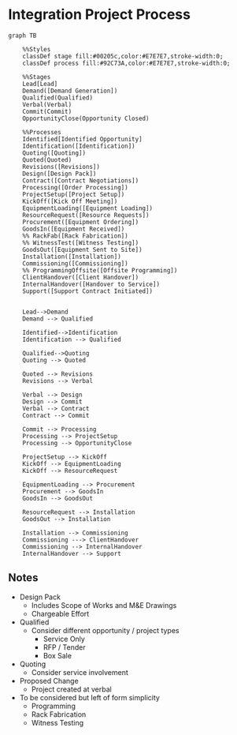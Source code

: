 # Integration Project Process

```mermaid
graph TB

    %%Styles
    classDef stage fill:#00205c,color:#E7E7E7,stroke-width:0;
    classDef process fill:#92C73A,color:#E7E7E7,stroke-width:0;

    %%Stages
    Lead[Lead]
    Demand([Demand Generation])
    Qualified(Qualified)
    Verbal(Verbal)
    Commit(Commit)
    OpportunityClose(Opportunity Closed)

    %%Processes
    Identified[Identified Opportunity]
    Identification([Identification])
    Quoting([Quoting])
    Quoted(Quoted)
    Revisions([Revisions])
    Design([Design Pack])
    Contract([Contract Negotiations])
    Processing([Order Processing])
    ProjectSetup([Project Setup])
    KickOff([Kick Off Meeting])
    EquipmentLoading([Equipment Loading])
    ResourceRequest([Resource Requests])
    Procurement([Equipment Ordering])
    GoodsIn([Equipment Received])
    %% RackFab([Rack Fabrication])
    %% WitnessTest([Witness Testing])
    GoodsOut([Equipment Sent to Site])
    Installation([Installation])
    Commissioning([Commissioning])
    %% ProgrammingOffsite([Offsite Programming])
    ClientHandover([Client Handover])
    InternalHandover([Handover to Service])
    Support([Support Contract Initiated])


    Lead-->Demand
    Demand --> Qualified

    Identified-->Identification
    Identification --> Qualified

    Qualified-->Quoting
    Quoting --> Quoted

    Quoted --> Revisions
    Revisions --> Verbal

    Verbal --> Design
    Design --> Commit
    Verbal --> Contract
    Contract --> Commit

    Commit --> Processing
    Processing --> ProjectSetup
    Processing --> OpportunityClose

    ProjectSetup --> KickOff
    KickOff --> EquipmentLoading
    KickOff --> ResourceRequest

    EquipmentLoading --> Procurement
    Procurement --> GoodsIn
    GoodsIn --> GoodsOut

    ResourceRequest --> Installation
    GoodsOut --> Installation

    Installation --> Commissioning
    Commissioning ---> ClientHandover
    Commissioning --> InternalHandover
    InternalHandover --> Support
```

## Notes

- Design Pack
  - Includes Scope of Works and M&E Drawings
  - Chargeable Effort
- Qualified
  - Consider different opportunity / project types
    - Service Only
    - RFP / Tender
    - Box Sale
- Quoting
  - Consider service involvement
- Proposed Change
  - Project created at verbal
- To be considered but left of form simplicity
  - Programming
  - Rack Fabrication
  - Witness Testing
